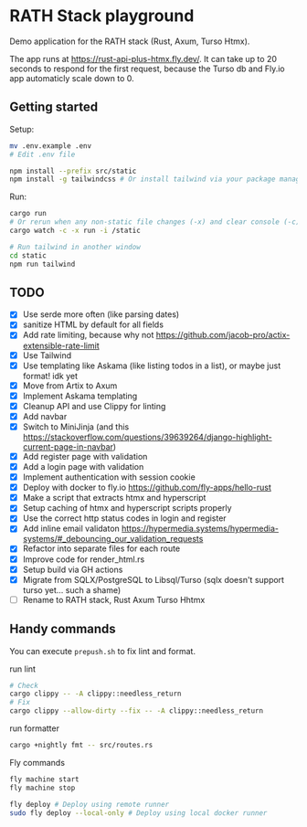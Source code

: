 # RATH Stack playground
Demo application for the RATH stack (Rust, Axum, Turso Htmx).  

The app runs at https://rust-api-plus-htmx.fly.dev/. It can take up to 20 seconds to respond for the first request, because the Turso db and Fly.io app automaticly scale down to 0.

## Getting started
Setup:
```sh
mv .env.example .env
# Edit .env file

npm install --prefix src/static
npm install -g tailwindcss # Or install tailwind via your package manager
```

Run:
```sh
cargo run
# Or rerun when any non-static file changes (-x) and clear console (-c)
cargo watch -c -x run -i /static

# Run tailwind in another window
cd static
npm run tailwind
```

## TODO
- [x] Use serde more often (like parsing dates)
- [x] sanitize HTML by default for all fields
- [x] Add rate limiting, because why not https://github.com/jacob-pro/actix-extensible-rate-limit
- [x] Use Tailwind
- [x] Use templating like Askama (like listing todos in a list), or maybe just format! idk yet
- [x] Move from Artix to Axum
- [x] Implement Askama templating
- [x] Cleanup API and use Clippy for linting
- [x] Add navbar
- [x] Switch to MiniJinja (and this https://stackoverflow.com/questions/39639264/django-highlight-current-page-in-navbar)
- [x] Add register page with validation
- [x] Add a login page with validation
- [x] Implement authentication with session cookie
- [x] Deploy with docker to fly.io https://github.com/fly-apps/hello-rust
- [x] Make a script that extracts htmx and hyperscript
- [x] Setup caching of htmx and hyperscript scripts properly
- [x] Use the correct http status codes in login and register
- [x] Add inline email validaton https://hypermedia.systems/hypermedia-systems/#_debouncing_our_validation_requests
- [x] Refactor into separate files for each route
- [x] Improve code for render_html.rs
- [x] Setup build via GH actions
- [x] Migrate from SQLX/PostgreSQL to Libsql/Turso (sqlx doesn't support turso yet... such a shame)
- [ ] Rename to RATH stack, Rust Axum Turso Hhtmx

## Handy commands
You can execute `prepush.sh` to fix lint and format.

run lint
```sh
# Check
cargo clippy -- -A clippy::needless_return
# Fix
cargo clippy --allow-dirty --fix -- -A clippy::needless_return
```

run formatter
```sh
cargo +nightly fmt -- src/routes.rs
```

Fly commands
```sh
fly machine start
fly machine stop

fly deploy # Deploy using remote runner
sudo fly deploy --local-only # Deploy using local docker runner
```
